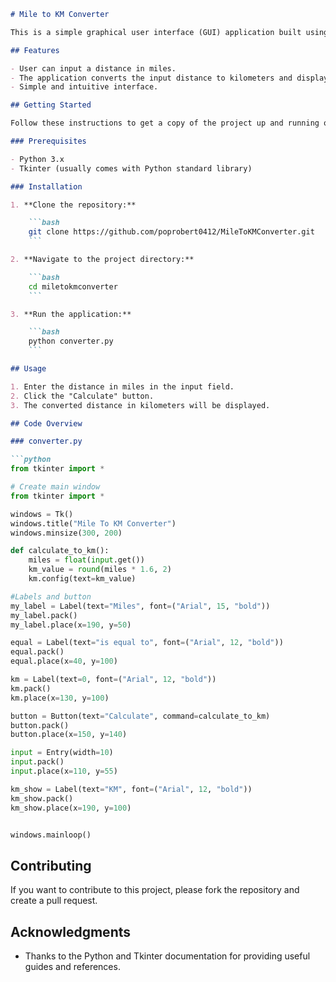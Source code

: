 ```markdown
# Mile to KM Converter

This is a simple graphical user interface (GUI) application built using Python and Tkinter. The application converts distances in miles to kilometers.

## Features

- User can input a distance in miles.
- The application converts the input distance to kilometers and displays the result.
- Simple and intuitive interface.

## Getting Started

Follow these instructions to get a copy of the project up and running on your local machine for development and testing purposes.

### Prerequisites

- Python 3.x
- Tkinter (usually comes with Python standard library)

### Installation

1. **Clone the repository:**

    ```bash
    git clone https://github.com/poprobert0412/MileToKMConverter.git
    ```

2. **Navigate to the project directory:**

    ```bash
    cd miletokmconverter
    ```

3. **Run the application:**

    ```bash
    python converter.py
    ```

## Usage

1. Enter the distance in miles in the input field.
2. Click the "Calculate" button.
3. The converted distance in kilometers will be displayed.

## Code Overview

### converter.py

```python
from tkinter import *

# Create main window
from tkinter import *

windows = Tk()
windows.title("Mile To KM Converter")
windows.minsize(300, 200)

def calculate_to_km():
    miles = float(input.get())
    km_value = round(miles * 1.6, 2)
    km.config(text=km_value)

#Labels and button
my_label = Label(text="Miles", font=("Arial", 15, "bold"))
my_label.pack()
my_label.place(x=190, y=50)

equal = Label(text="is equal to", font=("Arial", 12, "bold"))
equal.pack()
equal.place(x=40, y=100)

km = Label(text=0, font=("Arial", 12, "bold"))
km.pack()
km.place(x=130, y=100)

button = Button(text="Calculate", command=calculate_to_km)
button.pack()
button.place(x=150, y=140)

input = Entry(width=10)
input.pack()
input.place(x=110, y=55)

km_show = Label(text="KM", font=("Arial", 12, "bold"))
km_show.pack()
km_show.place(x=190, y=100)


windows.mainloop()
```

## Contributing

If you want to contribute to this project, please fork the repository and create a pull request.

## Acknowledgments

- Thanks to the Python and Tkinter documentation for providing useful guides and references.
